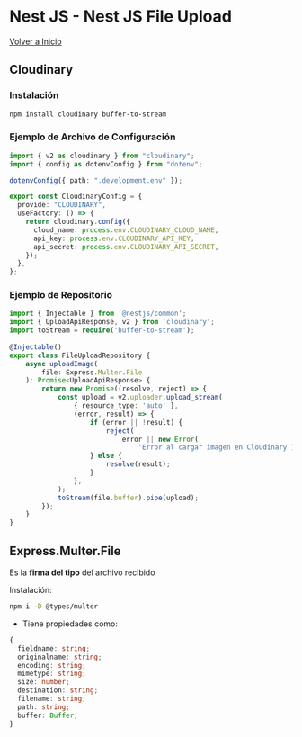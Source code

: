 # Nest JS - Nest JS File Upload

[Volver a Inicio](../README.md)

## Cloudinary

### Instalación

```bash
npm install cloudinary buffer-to-stream
```

### Ejemplo de Archivo de Configuración

```ts
import { v2 as cloudinary } from "cloudinary";
import { config as dotenvConfig } from "dotenv";

dotenvConfig({ path: ".development.env" });

export const CloudinaryConfig = {
  provide: "CLOUDINARY",
  useFactory: () => {
    return cloudinary.config({
      cloud_name: process.env.CLOUDINARY_CLOUD_NAME,
      api_key: process.env.CLOUDINARY_API_KEY,
      api_secret: process.env.CLOUDINARY_API_SECRET,
    });
  },
};
```

### Ejemplo de Repositorio

```ts
import { Injectable } from '@nestjs/common';
import { UploadApiResponse, v2 } from 'cloudinary';
import toStream = require('buffer-to-stream');
  
@Injectable()
export class FileUploadRepository {
	async uploadImage(
		file: Express.Multer.File
	): Promise<UploadApiResponse> {
		return new Promise((resolve, reject) => {
			const upload = v2.uploader.upload_stream(
				{ resource_type: 'auto' },
				(error, result) => {
					if (error || !result) {
			            reject(
				            error || new Error(
					            'Error al cargar imagen en Cloudinary'));
					} else {
						resolve(result);
					}
				},
			);
			toStream(file.buffer).pipe(upload);
		});
	}
}
```

## Express.Multer.File

Es la **firma del tipo** del archivo recibido

Instalación:
```bash
npm i -D @types/multer
```

- Tiene propiedades como:

```ts
{
  fieldname: string;
  originalname: string;
  encoding: string;
  mimetype: string;
  size: number;
  destination: string;
  filename: string;
  path: string;
  buffer: Buffer;
}
```
